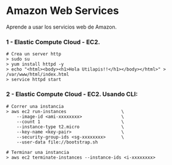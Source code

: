 # Amazon Web Services
Aprende a usar los servicios web de Amazon.

### 1 - Elastic Compute Cloud - EC2.
```
# Crea un server http
> sudo su
> yum install httpd -y
> echo "<html><body><h1>Hola Utilapis!!</h1></body></html>" > /var/www/html/index.html
> service httpd start
```

### 2 - Elastic Compute Cloud - EC2. Usando CLI:
```
# Correr una instancia
> aws ec2 run-instances                     \
    --image-id <ami-xxxxxxxx>               \
    --count 1                               \
    --instance-type t2.micro                \
    --key-name <key-pair>                   \
    --security-group-ids <sg-xxxxxxxx>      \
    --user-data file://bootstrap.sh

# Terminar una instancia
> aws ec2 terminate-instances --instance-ids <i-xxxxxxxx>
```